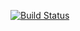 [![Build Status](https://travis-ci.org/djiffit/wadror.svg.png)](https://travis-ci.org/djiffit/wadror)
